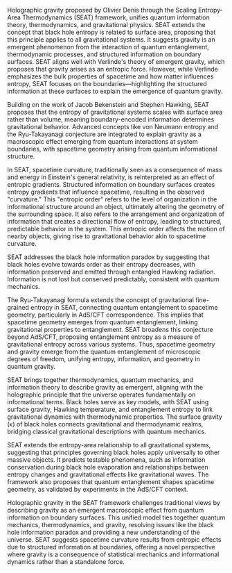 Holographic gravity proposed by Olivier Denis through the Scaling Entropy-Area Thermodynamics (SEAT) framework, unifies quantum information theory, thermodynamics, and gravitational physics. SEAT extends the concept that black hole entropy is related to surface area, proposing that this principle applies to all gravitational systems. It suggests gravity is an emergent phenomenon from the interaction of quantum entanglement, thermodynamic processes, and structured information on boundary surfaces. SEAT aligns well with Verlinde's theory of emergent gravity, which proposes that gravity arises as an entropic force. However, while Verlinde emphasizes the bulk properties of spacetime and how matter influences entropy, SEAT focuses on the boundaries—highlighting the structured information at these surfaces to explain the emergence of quantum gravity.

Building on the work of Jacob Bekenstein and Stephen Hawking, SEAT proposes that the entropy of gravitational systems scales with surface area rather than volume, meaning boundary-encoded information determines gravitational behavior. Advanced concepts like von Neumann entropy and the Ryu-Takayanagi conjecture are integrated to explain gravity as a macroscopic effect emerging from quantum interactions at system boundaries, with spacetime geometry arising from quantum informational structure.

In SEAT, spacetime curvature, traditionally seen as a consequence of mass and energy in Einstein's general relativity, is reinterpreted as an effect of entropic gradients. Structured information on boundary surfaces creates entropy gradients that influence spacetime, resulting in the observed "curvature." This "entropic order" refers to the level of organization in the informational structure around an object, ultimately altering the geometry of the surrounding space. It also refers to the arrangement and organization of information that creates a directional flow of entropy, leading to structured, predictable behavior in the system. This entropic order affects the motion of nearby objects, giving rise to gravitational behavior akin to spacetime curvature.

SEAT addresses the black hole information paradox by suggesting that black holes evolve towards order as their entropy decreases, with information preserved and emitted through entangled Hawking radiation. Information is not lost but conserved predictably, consistent with quantum mechanics.

The Ryu-Takayanagi formula extends the concept of gravitational fine-grained entropy in SEAT, connecting quantum entanglement to spacetime geometry, particularly in AdS/CFT correspondence. This implies that spacetime geometry emerges from quantum entanglement, linking gravitational properties to entanglement. SEAT broadens this conjecture beyond AdS/CFT, proposing entanglement entropy as a measure of gravitational entropy across various systems. Thus, spacetime geometry and gravity emerge from the quantum entanglement of microscopic degrees of freedom, unifying entropy, information, and geometry in quantum gravity.

SEAT brings together thermodynamics, quantum mechanics, and information theory to describe gravity as emergent, aligning with the holographic principle that the universe operates fundamentally on informational terms. Black holes serve as key models, with SEAT using surface gravity, Hawking temperature, and entanglement entropy to link gravitational dynamics with thermodynamic properties. The surface gravity (κ) of black holes connects gravitational and thermodynamic realms, bridging classical gravitational descriptions with quantum mechanics.

SEAT extends the entropy-area relationship to all gravitational systems, suggesting that principles governing black holes apply universally to other massive objects. It predicts testable phenomena, such as information conservation during black hole evaporation and relationships between entropy changes and gravitational effects like gravitational waves. The framework also proposes that quantum entanglement shapes spacetime geometry, as validated by experiments in the AdS/CFT context.

Holographic gravity in the SEAT framework challenges traditional views by describing gravity as an emergent macroscopic effect from quantum information on boundary surfaces. This unified model ties together quantum mechanics, thermodynamics, and gravity, resolving issues like the black hole information paradox and providing a new understanding of the universe. SEAT suggests spacetime curvature results from entropic effects due to structured information at boundaries, offering a novel perspective where gravity is a consequence of statistical mechanics and informational dynamics rather than a standalone force.
